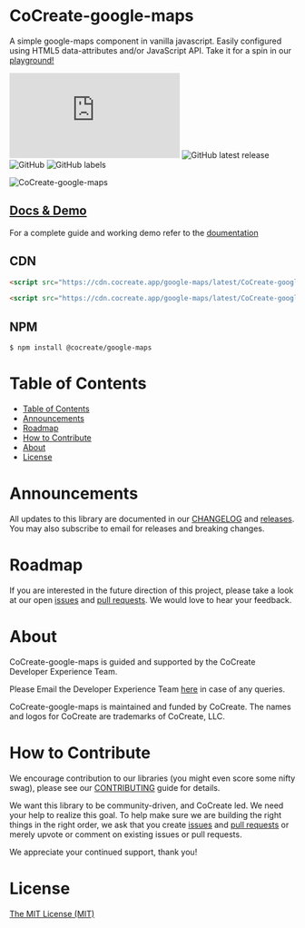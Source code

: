 # CoCreate-google-maps

A simple google-maps component in vanilla javascript. Easily configured using HTML5 data-attributes and/or JavaScript API. Take it for a spin in our [playground!](https://cocreate.app/docs/google-maps)

![GitHub file size in bytes](https://img.shields.io/github/size/CoCreate-app/CoCreate-google-maps/dist/CoCreate-google-maps.min.js?label=minified%20size&style=for-the-badge)
![GitHub latest release](https://img.shields.io/github/v/release/CoCreate-app/CoCreate-google-maps?style=for-the-badge)
![GitHub](https://img.shields.io/github/license/CoCreate-app/CoCreate-google-maps?style=for-the-badge)
![GitHub labels](https://img.shields.io/github/labels/CoCreate-app/CoCreate-google-maps/help%20wanted?style=for-the-badge)

![CoCreate-google-maps](https://cdn.cocreate.app/docs/CoCreate-google-maps.gif)

## [Docs & Demo](https://cocreate.app/docs/clone)

For a complete guide and working demo refer to the [doumentation](https://cocreate.app/docs/google-maps)

## CDN

```html
<script src="https://cdn.cocreate.app/google-maps/latest/CoCreate-google-maps.min.js"></script>
```

```html
<script src="https://cdn.cocreate.app/google-maps/latest/CoCreate-google-maps.min.css"></script>
```

## NPM

```shell
$ npm install @cocreate/google-maps
```

# Table of Contents

- [Table of Contents](#table-of-contents)
- [Announcements](#announcements)
- [Roadmap](#roadmap)
- [How to Contribute](#how-to-contribute)
- [About](#about)
- [License](#license)

<a name="announcements"></a>

# Announcements

All updates to this library are documented in our [CHANGELOG](https://github.com/CoCreate-app/CoCreate-google-maps/blob/master/CHANGELOG.md) and [releases](https://github.com/CoCreate-app/CoCreate-google-maps/releases). You may also subscribe to email for releases and breaking changes.

<a name="roadmap"></a>

# Roadmap

If you are interested in the future direction of this project, please take a look at our open [issues](https://github.com/CoCreate-app/CoCreate-google-maps/issues) and [pull requests](https://github.com/CoCreate-app/CoCreate-google-maps/pulls). We would love to hear your feedback.

<a name="about"></a>

# About

CoCreate-google-maps is guided and supported by the CoCreate Developer Experience Team.

Please Email the Developer Experience Team [here](mailto:develop@cocreate.app) in case of any queries.

CoCreate-google-maps is maintained and funded by CoCreate. The names and logos for CoCreate are trademarks of CoCreate, LLC.

<a name="contribute"></a>

# How to Contribute

We encourage contribution to our libraries (you might even score some nifty swag), please see our [CONTRIBUTING](https://github.com/CoCreate-app/CoCreate-google-maps/blob/master/CONTRIBUTING.md) guide for details.

We want this library to be community-driven, and CoCreate led. We need your help to realize this goal. To help make sure we are building the right things in the right order, we ask that you create [issues](https://github.com/CoCreate-app/CoCreate-google-maps/issues) and [pull requests](https://github.com/CoCreate-app/CoCreate-google-maps/pulls) or merely upvote or comment on existing issues or pull requests.

We appreciate your continued support, thank you!

# License

[The MIT License (MIT)](https://github.com/CoCreate-app/CoCreate-google-maps/blob/master/LICENSE)
